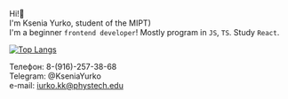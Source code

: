 Hi!👋  
I'm Ksenia Yurko, student of the MIPT)    
I'm a beginner `frontend developer`! Mostly program in `JS`, `TS`. Study `React`.

<!-- [![Anurag's GitHub stats](https://github-readme-stats.vercel.app/api?username=kseniayurko)](https://github.com/anuraghazra/github-readme-stats) -->
[![Top Langs](https://github-readme-stats.vercel.app/api/top-langs/?username=kseniayurko)](https://github.com/anuraghazra/github-readme-stats)

Телефон: 8-(916)-257-38-68  
Telegram: @KseniaYurko  
e-mail: iurko.kk@phystech.edu
